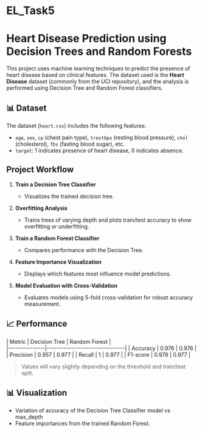 # EL_Task5

# Heart Disease Prediction using Decision Trees and Random Forests

This project uses machine learning techniques to predict the presence of heart disease based on clinical features. The dataset used is the **Heart Disease** dataset (commonly from the UCI repository), and the analysis is performed using Decision Tree and Random Forest classifiers.

## 📊 Dataset

The dataset (`heart.csv`) includes the following features:

- `age`, `sex`, `cp` (chest pain type), `trestbps` (resting blood pressure), `chol` (cholesterol), `fbs` (fasting blood sugar), etc.
- `target`: 1 indicates presence of heart disease, 0 indicates absence.

## Project Workflow

1. **Train a Decision Tree Classifier**  
   - Visualizes the trained decision tree.
   
2. **Overfitting Analysis**  
   - Trains trees of varying depth and plots train/test accuracy to show overfitting or underfitting.
   
3. **Train a Random Forest Classifier**  
   - Compares performance with the Decision Tree.

4. **Feature Importance Visualization**  
   - Displays which features most influence model predictions.

5. **Model Evaluation with Cross-Validation**  
   - Evaluates models using 5-fold cross-validation for robust accuracy measurement.

## 📈 Performance

| Metric        | Decision Tree |  Random Forest |	
|---------------|--------------------------------|
| Accuracy      | 0.976         | 0.976          |
| Precision     | 0.957         | 0.977          |
| Recall        | 1             | 0.977          |
| F1-score      | 0.978         | 0.977          |

> Values will vary slightly depending on the threshold and train/test split.

## 📊 Visualization

- Variation of accuracy of the Decision Tree Classifier model vs max_depth
- Feature importances from the trained Random Forest.

